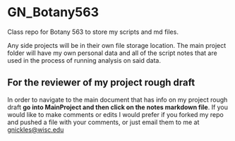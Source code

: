 # GN_Botany563
Class repo for Botany 563 to store my scripts and md files.

Any side projects will be in their own file storage location. The main project folder will have my own personal data and all of the script notes that are used in the process of running analysis on said data.

## For the reviewer of my project rough draft
In order to navigate to the main document that has info on my project rough draft **go into MainProject and then click on the notes markdown file**. 
If you would like to make comments or edits I would prefer if you forked my repo and pushed a file with your comments, or just email them to me at gnickles@wisc.edu
